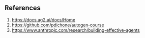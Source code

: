 
## References

1. https://docs.ag2.ai/docs/Home
2. https://github.com/pdichone/autogen-course
3. https://www.anthropic.com/research/building-effective-agents
